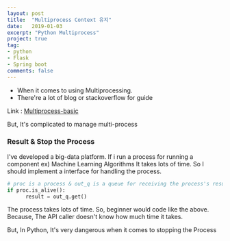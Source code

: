 ```yaml
---
layout: post
title:  "Multiprocess Context 유지"
date:   2019-01-03
excerpt: "Python Multiprocess"
project: true
tag:
- python
- Flask
- Spring boot
comments: false
---
```


* When it comes to using Multiprocessing.
* There're a lot of blog or stackoverflow for guide

Link : [Multiprocess-basic](https://pymotw.com/2/multiprocessing/basics.html)


 But, It's complicated to manage multi-process

### Result & Stop the Process

I've developed a big-data platform.
If i run a process for running a component ex) Machine Learning Algorithms
It takes lots of time.
So I should implement a interface for handling the process.


``` python
# proc is a process & out_q is a queue for receiving the process's result
if proc.is_alive():
      result = out_q.get()

```


The process takes lots of time.
So, beginner would code like the above.
Because, The API caller doesn't know how much time it takes.

But, In Python, It's very dangerous when it comes to stopping the Process
